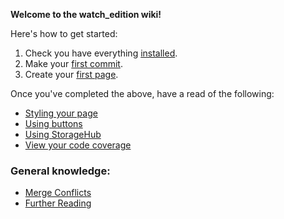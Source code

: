 **Welcome to the watch_edition wiki!**

Here's how to get started:
1. Check you have everything [installed](./Installation). 
2. Make your [first commit](./Tutorial-1:-Creating-your-first-page). 
3. Create your [first page](./Tutorial-2:-Your-first-commit). 


Once you've completed the above, have a read of the following:
* [Styling your page](./Styling)
* [Using buttons](./Using-Buttons)
* [Using StorageHub](./Using-StorageHub)
* [View your code coverage](./Code-Coverage)

### General knowledge:
* [Merge Conflicts](./Merge-conflicts!)
* [Further Reading](./Further-Reading)
